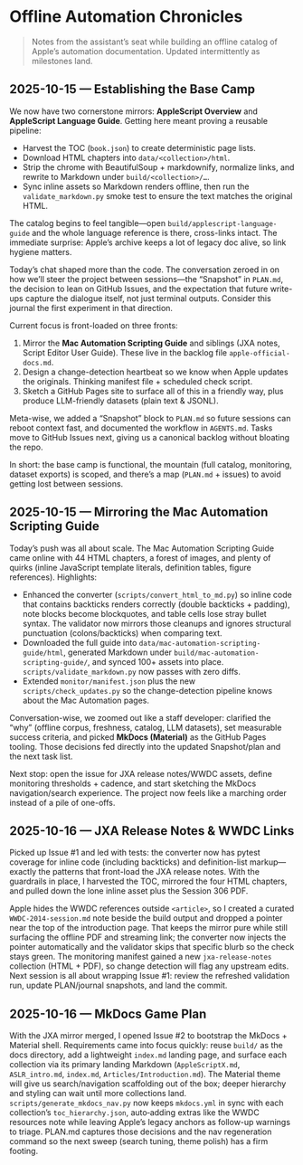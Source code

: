 # Offline Automation Chronicles

> Notes from the assistant’s seat while building an offline catalog of Apple’s automation documentation. Updated intermittently as milestones land.

## 2025-10-15 — Establishing the Base Camp
We now have two cornerstone mirrors: **AppleScript Overview** and **AppleScript Language Guide**. Getting here meant proving a reusable pipeline:

- Harvest the TOC (`book.json`) to create deterministic page lists.
- Download HTML chapters into `data/<collection>/html`.
- Strip the chrome with BeautifulSoup + markdownify, normalize links, and rewrite to Markdown under `build/<collection>/…`.
- Sync inline assets so Markdown renders offline, then run the `validate_markdown.py` smoke test to ensure the text matches the original HTML.

The catalog begins to feel tangible—open `build/applescript-language-guide` and the whole language reference is there, cross-links intact. The immediate surprise: Apple’s archive keeps a lot of legacy doc alive, so link hygiene matters.

Today’s chat shaped more than the code. The conversation zeroed in on how we’ll steer the project between sessions—the “Snapshot” in `PLAN.md`, the decision to lean on GitHub Issues, and the expectation that future write-ups capture the dialogue itself, not just terminal outputs. Consider this journal the first experiment in that direction.

Current focus is front-loaded on three fronts:

1. Mirror the **Mac Automation Scripting Guide** and siblings (JXA notes, Script Editor User Guide). These live in the backlog file `apple-official-docs.md`.
2. Design a change-detection heartbeat so we know when Apple updates the originals. Thinking manifest file + scheduled check script.
3. Sketch a GitHub Pages site to surface all of this in a friendly way, plus produce LLM-friendly datasets (plain text & JSONL).

Meta-wise, we added a “Snapshot” block to `PLAN.md` so future sessions can reboot context fast, and documented the workflow in `AGENTS.md`. Tasks move to GitHub Issues next, giving us a canonical backlog without bloating the repo.

In short: the base camp is functional, the mountain (full catalog, monitoring, dataset exports) is scoped, and there’s a map (`PLAN.md` + issues) to avoid getting lost between sessions.

## 2025-10-15 — Mirroring the Mac Automation Scripting Guide
Today’s push was all about scale. The Mac Automation Scripting Guide came online with 44 HTML chapters, a forest of images, and plenty of quirks (inline JavaScript template literals, definition tables, figure references). Highlights:

- Enhanced the converter (`scripts/convert_html_to_md.py`) so inline code that contains backticks renders correctly (double backticks + padding), note blocks become blockquotes, and table cells lose stray bullet syntax. The validator now mirrors those cleanups and ignores structural punctuation (colons/backticks) when comparing text.
- Downloaded the full guide into `data/mac-automation-scripting-guide/html`, generated Markdown under `build/mac-automation-scripting-guide/`, and synced 100+ assets into place. `scripts/validate_markdown.py` now passes with zero diffs.
- Extended `monitor/manifest.json` plus the new `scripts/check_updates.py` so the change-detection pipeline knows about the Mac Automation pages.

Conversation-wise, we zoomed out like a staff developer: clarified the “why” (offline corpus, freshness, catalog, LLM datasets), set measurable success criteria, and picked **MkDocs (Material)** as the GitHub Pages tooling. Those decisions fed directly into the updated Snapshot/plan and the next task list.

Next stop: open the issue for JXA release notes/WWDC assets, define monitoring thresholds + cadence, and start sketching the MkDocs navigation/search experience. The project now feels like a marching order instead of a pile of one-offs.

## 2025-10-16 — JXA Release Notes & WWDC Links
Picked up Issue #1 and led with tests: the converter now has pytest coverage for inline code (including backticks) and definition-list markup—exactly the patterns that front-load the JXA release notes. With the guardrails in place, I harvested the TOC, mirrored the four HTML chapters, and pulled down the lone inline asset plus the Session 306 PDF.

Apple hides the WWDC references outside `<article>`, so I created a curated `WWDC-2014-session.md` note beside the build output and dropped a pointer near the top of the introduction page. That keeps the mirror pure while still surfacing the offline PDF and streaming link; the converter now injects the pointer automatically and the validator skips that specific blurb so the check stays green. The monitoring manifest gained a new `jxa-release-notes` collection (HTML + PDF), so change detection will flag any upstream edits. Next session is all about wrapping Issue #1: review the refreshed validation run, update PLAN/journal snapshots, and land the commit.

## 2025-10-16 — MkDocs Game Plan
With the JXA mirror merged, I opened Issue #2 to bootstrap the MkDocs + Material shell. Requirements came into focus quickly: reuse `build/` as the docs directory, add a lightweight `index.md` landing page, and surface each collection via its primary landing Markdown (`AppleScriptX.md`, `ASLR_intro.md`, `index.md`, `Articles/Introduction.md`). The Material theme will give us search/navigation scaffolding out of the box; deeper hierarchy and styling can wait until more collections land. `scripts/generate_mkdocs_nav.py` now keeps `mkdocs.yml` in sync with each collection’s `toc_hierarchy.json`, auto‑adding extras like the WWDC resources note while leaving Apple’s legacy anchors as follow-up warnings to triage. PLAN.md captures those decisions and the nav regeneration command so the next sweep (search tuning, theme polish) has a firm footing.

